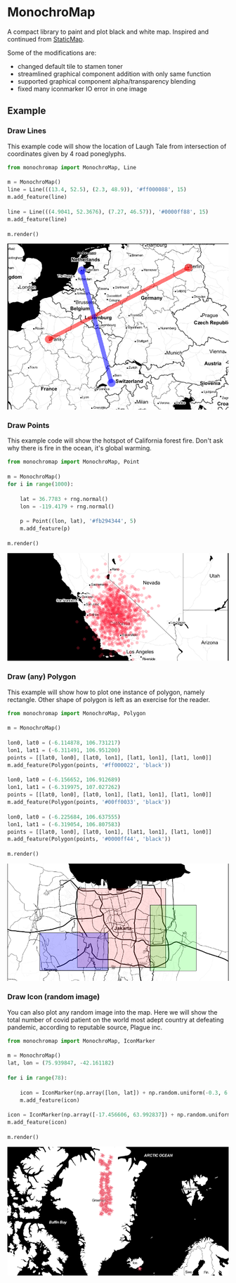 # MonochroMap

A compact library to paint and plot black and white map. Inspired and continued from [StaticMap](https://github.com/komoot/staticmap).

Some of the modifications are:
- changed default tile to stamen toner
- streamlined graphical component addition with only same function
- supported graphical component alpha/transparency blending
- fixed many iconmarker IO error in one image

## Example
### Draw Lines
This example code will show the location of Laugh Tale from intersection of coordinates given by 4 road poneglyphs.

```python
from monochromap import MonochroMap, Line

m = MonochroMap()
line = Line(((13.4, 52.5), (2.3, 48.9)), '#ff000088', 15)
m.add_feature(line)

line = Line(((4.9041, 52.3676), (7.27, 46.57)), '#0000ff88', 15)
m.add_feature(line)

m.render()
```
![Europe](https://raw.githubusercontent.com/mitbal/monochromap/master/samples/laugh_tale.png "apparently one piece location is at Belgium and Luxembourg border, don't tell Luffy")

### Draw Points
This example code will show the hotspot of California forest fire. Don't ask why there is fire in the ocean, it's global warming.
```python
from monochromap import MonochroMap, Point

m = MonochroMap()
for i in range(1000):

    lat = 36.7783 + rng.normal()
    lon = -119.4179 + rng.normal()

    p = Point((lon, lat), '#fb294344', 5)
    m.add_feature(p)

m.render()
```
![California](https://raw.githubusercontent.com/mitbal/monochromap/master/samples/california.png "california forest fire")

### Draw (any) Polygon
This example will show how to plot one instance of polygon, namely rectangle. Other shape of polygon is left as an exercise for the reader.
```python
from monochromap import MonochroMap, Polygon

m = MonochroMap()

lon0, lat0 = (-6.114878, 106.731217)
lon1, lat1 = (-6.311491, 106.951200)
points = [[lat0, lon0], [lat0, lon1], [lat1, lon1], [lat1, lon0]]
m.add_feature(Polygon(points, '#ff000022', 'black'))

lon0, lat0 = (-6.156652, 106.912689)
lon1, lat1 = (-6.319975, 107.027262)
points = [[lat0, lon0], [lat0, lon1], [lat1, lon1], [lat1, lon0]]
m.add_feature(Polygon(points, '#00ff0033', 'black'))

lon0, lat0 = (-6.225684, 106.637555)
lon1, lat1 = (-6.319054, 106.807583)
points = [[lat0, lon0], [lat0, lon1], [lat1, lon1], [lat1, lon0]]
m.add_feature(Polygon(points, '#0000ff44', 'black'))

m.render()
```
![Jakarta](https://raw.githubusercontent.com/mitbal/monochromap/master/samples/jakarta_polygon.png "Jakarta is a city in Indonesia")

### Draw Icon (random image)
You can also plot any random image into the map. Here we will show the total number of covid patient on the world most adept country at defeating pandemic, according to reputable source, Plague inc.

```python
from monochromap import MonochroMap, IconMarker

m = MonochroMap()
lat, lon = (75.939847, -42.161182)

for i in range(78):

    icon = IconMarker(np.array([lon, lat]) + np.random.uniform(-0.3, 6.7, 2), '../samples/covid.png', 0, 0)
    m.add_feature(icon)

icon = IconMarker(np.array([-17.456606, 63.992837]) + np.random.uniform(-0.1, 0.1, 2), '../samples/covid.png', 0, 0)
m.add_feature(icon)

m.render()
```
![Greenland](https://raw.githubusercontent.com/mitbal/monochromap/master/samples/greenland.png)
